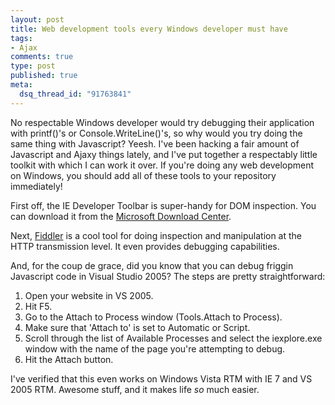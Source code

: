 ```yaml
--- 
layout: post
title: Web development tools every Windows developer must have
tags: 
- Ajax
comments: true
type: post
published: true
meta: 
  dsq_thread_id: "91763841"
---
```

No respectable Windows developer would try debugging their application with printf()'s or Console.WriteLine()'s, so why would you try doing the same thing with Javascript? Yeesh. I've been hacking a fair amount of Javascript and Ajaxy things lately, and I've put together a respectably little toolkit with which I can work it over. If you're doing any web development on Windows, you should add all of these tools to your repository immediately!

  First off, the IE Developer Toolbar is super-handy for DOM inspection. You can download it from the <a href="http://www.microsoft.com/downloads/details.aspx?familyid=e59c3964-672d-4511-bb3e-2d5e1db91038&displaylang=en">Microsoft Download Center</a>.

  Next, <a href="http://www.fiddlertool.com/">Fiddler</a> is a cool tool for doing inspection and manipulation at the HTTP transmission level. It even provides debugging capabilities.

  And, for the coup de grace, did you know that you can debug friggin Javascript code in Visual Studio 2005? The steps are pretty straightforward:
  1. Open your website in VS 2005.
  2. Hit F5.
  3. Go to the Attach to Process window (Tools.Attach to Process).
  4. Make sure that 'Attach to' is set to Automatic or Script.
  5. Scroll through the list of Available Processes and select the iexplore.exe window with the name of the page you're attempting to debug.
  6. Hit the Attach button.

  I've verified that this even works on Windows Vista RTM with IE 7 and VS 2005 RTM. Awesome stuff, and it makes life <em>so</em> much easier.
